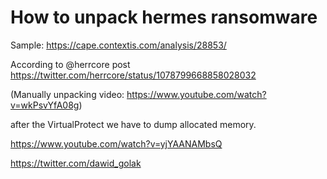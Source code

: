 
# How to unpack hermes ransomware #

Sample: https://cape.contextis.com/analysis/28853/

According to @herrcore post https://twitter.com/herrcore/status/1078799668858028032

(Manually unpacking video: https://www.youtube.com/watch?v=wkPsvYfA08g)

after the VirtualProtect we have to dump allocated memory.

https://www.youtube.com/watch?v=yjYAANAMbsQ

https://twitter.com/dawid_golak


